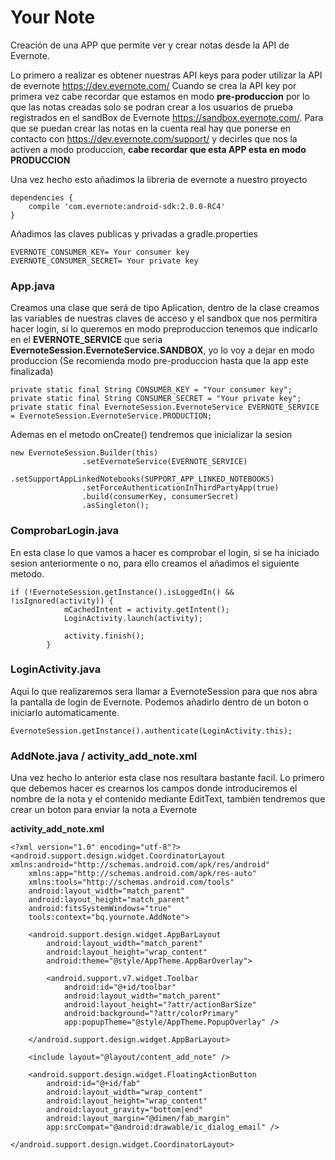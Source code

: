 # Your Note
Creación de una APP que permite ver y crear notas desde la API de Evernote.

Lo primero a realizar es obtener nuestras API keys para poder utilizar la API de evernote https://dev.evernote.com/
Cuando se crea la API key por primera vez cabe recordar que estamos en modo **pre-produccion** por lo que las notas creadas solo se podran crear a los usuarios de prueba registrados en el sandBox de Evernote https://sandbox.evernote.com/. Para que se puedan crear las notas en la cuenta real hay que ponerse en contacto con https://dev.evernote.com/support/ y decirles que nos la activen a modo produccion, **cabe recordar que esta APP esta en modo PRODUCCION**

Una vez hecho esto añadimos la libreria de evernote a nuestro proyecto
```
dependencies {
    compile 'com.evernote:android-sdk:2.0.0-RC4'
}
```

Añadimos las claves publicas y privadas a gradle.properties
```
EVERNOTE_CONSUMER_KEY= Your consumer key
EVERNOTE_CONSUMER_SECRET= Your private key
```
### App.java

Creamos una clase que será de tipo Aplication, dentro de la clase creamos las variables de nuestras claves de acceso y el sandbox que nos permitira hacer login, si lo queremos en modo preproduccion tenemos que indicarlo en el **EVERNOTE_SERVICE** que seria **EvernoteSession.EvernoteService.SANDBOX**, yo lo voy a dejar en modo produccion (Se recomienda modo pre-produccion hasta que la app este finalizada)
```
private static final String CONSUMER_KEY = "Your consumer key";
private static final String CONSUMER_SECRET = "Your private key";
private static final EvernoteSession.EvernoteService EVERNOTE_SERVICE = EvernoteSession.EvernoteService.PRODUCTION;
```
Ademas en el metodo onCreate() tendremos que inicializar la sesion
```
new EvernoteSession.Builder(this)
                .setEvernoteService(EVERNOTE_SERVICE)
                .setSupportAppLinkedNotebooks(SUPPORT_APP_LINKED_NOTEBOOKS)
                .setForceAuthenticationInThirdPartyApp(true)
                .build(consumerKey, consumerSecret)
                .asSingleton();
```
### ComprobarLogin.java

En esta clase lo que vamos a hacer es comprobar el login, si se ha iniciado sesion anteriormente o no, para ello creamos el añadimos el siguiente metodo.

```
if (!EvernoteSession.getInstance().isLoggedIn() && !isIgnored(activity)) {
            mCachedIntent = activity.getIntent();
            LoginActivity.launch(activity);

            activity.finish();
        }
 ```

### LoginActivity.java

Aqui lo que realizaremos sera llamar a EvernoteSession para que nos abra la pantalla de login de Evernote. Podemos añadirlo dentro de un boton o iniciarlo automaticamente.
```
EvernoteSession.getInstance().authenticate(LoginActivity.this);
```

### AddNote.java / activity_add_note.xml

Una vez hecho lo anterior esta clase nos resultara bastante facil. Lo primero que debemos hacer es crearnos los campos donde introduciremos el nombre de la nota y el contenido mediante EditText, también tendremos que crear un boton para enviar la nota a Evernote

**activity_add_note.xml**

```
<?xml version="1.0" encoding="utf-8"?>
<android.support.design.widget.CoordinatorLayout xmlns:android="http://schemas.android.com/apk/res/android"
    xmlns:app="http://schemas.android.com/apk/res-auto"
    xmlns:tools="http://schemas.android.com/tools"
    android:layout_width="match_parent"
    android:layout_height="match_parent"
    android:fitsSystemWindows="true"
    tools:context="bq.yournote.AddNote">

    <android.support.design.widget.AppBarLayout
        android:layout_width="match_parent"
        android:layout_height="wrap_content"
        android:theme="@style/AppTheme.AppBarOverlay">

        <android.support.v7.widget.Toolbar
            android:id="@+id/toolbar"
            android:layout_width="match_parent"
            android:layout_height="?attr/actionBarSize"
            android:background="?attr/colorPrimary"
            app:popupTheme="@style/AppTheme.PopupOverlay" />

    </android.support.design.widget.AppBarLayout>

    <include layout="@layout/content_add_note" />

    <android.support.design.widget.FloatingActionButton
        android:id="@+id/fab"
        android:layout_width="wrap_content"
        android:layout_height="wrap_content"
        android:layout_gravity="bottom|end"
        android:layout_margin="@dimen/fab_margin"
        app:srcCompat="@android:drawable/ic_dialog_email" />

</android.support.design.widget.CoordinatorLayout>
```

